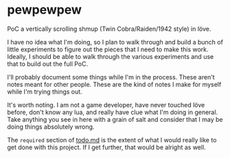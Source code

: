 # pewpewpew
PoC a vertically scrolling shmup (Twin Cobra/Raiden/1942 style) in löve.

I have no idea what I'm doing, so I plan to walk through and build a bunch of little experiments to figure out the pieces that I need to make this work. Ideally, I should be able to walk through the various experiments and use that to build out the full PoC. 

I'll probably document some things while I'm in the process. These aren't notes meant for other people. These are the kind of notes I make for myself while I'm trying things out. 

It's worth noting. I am not a game developer, have never touched löve before, don't know any lua, and really have clue what I'm doing in general. Take anything you see in here with a grain of salt and consider that I may be doing things absolutely wrong.

The `required` section of [todo.md](todo.md) is the extent of what I would really like to get done with this project. If I get further, that would be alright as well. 
